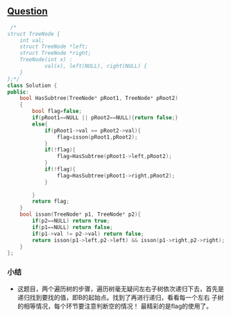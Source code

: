 ## [Question](https://www.nowcoder.com/practice/6e196c44c7004d15b1610b9afca8bd88?tpId=13&tqId=11170&tPage=1&rp=1&ru=/ta/coding-interviews&qru=/ta/coding-interviews/question-ranking)
```C++
 /*
struct TreeNode {
	int val;
	struct TreeNode *left;
	struct TreeNode *right;
	TreeNode(int x) :
			val(x), left(NULL), right(NULL) {
	}
};*/
class Solution {
public:
    bool HasSubtree(TreeNode* pRoot1, TreeNode* pRoot2)
    {
        bool flag=false;
        if(pRoot1==NULL || pRoot2==NULL){return false;}
        else{
            if(pRoot1->val == pRoot2->val){
                flag=isson(pRoot1,pRoot2);
            }
            if(!flag){
                flag=HasSubtree(pRoot1->left,pRoot2);
            }
            if(!flag){
                flag=HasSubtree(pRoot1->right,pRoot2);
            }
            
        }
        return flag;
    }
    bool isson(TreeNode* p1, TreeNode* p2){
        if(p2==NULL) return true;
        if(p1==NULL) return false;
        if(p1->val != p2->val) return false;
        return isson(p1->left,p2->left) && isson(p1->right,p2->right);
    }
};
```
### 小结
* 这题目，两个遍历树的步骤，遍历树毫无疑问左右子树依次递归下去，首先是递归找到要找的值，即B的起始点。找到了再进行递归，看看每一个左右
  子树的相等情况，每个环节要注意判断空的情况！ 最精彩的是flag的使用了。


